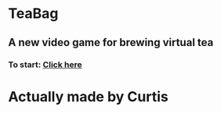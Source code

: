 # TeaBag
## A new video game for brewing virtual tea
### To start: [Click here](https://lb123658.github.io/tea/)

# Actually made by Curtis
